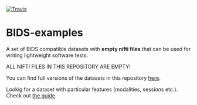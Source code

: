 [![Travis](https://api.travis-ci.org/INCF/BIDS-examples.svg?branch=master "Travis")](https://travis-ci.org/INCF/BIDS-examples)

# BIDS-examples
A set of BIDS compatible datasets with **empty nifti files** that can be used for writing lightweight software tests.

ALL NIFTI FILES IN THIS REPOSITORY ARE EMPTY!

You can find full versions of the datasets in this repository [here](https://drive.google.com/drive/u/0/folders/0B2JWN60ZLkgkMGlUY3B4MXZIZW8).

Lookig for a dataset with particular features (modalities, sessions etc.). Check out [the guide](https://github.com/INCF/BIDS-examples/wiki/MRI-datasets).
